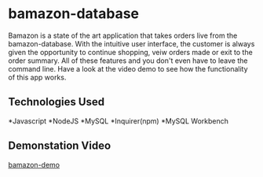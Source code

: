 # bamazon-database
Bamazon is a state of the art application that takes orders live from the bamazon-database. With the intuitive user interface, the customer is always given the opportunity to continue shopping, veiw orders made or exit to the order summary. All of these features and you don't even have to leave the command line. Have a look at the video demo to see how the functionality of this app works.


## Technologies Used
*Javascript
*NodeJS
*MySQL
*Inquirer(npm)
*MySQL Workbench

## Demonstation Video

[bamazon-demo](https://youtu.be/8Righ4TOPko "bamazon-demo")



